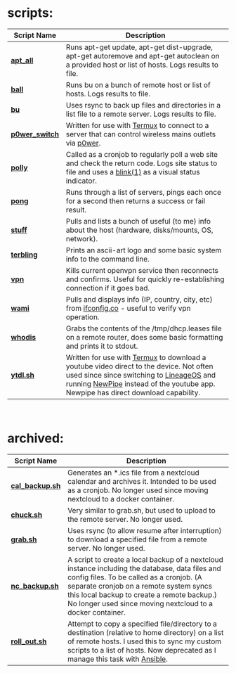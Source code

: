 # scripts:
Script Name					| Description
------------------------------------------------|-------------
[**apt_all**][link_repo_apt_all]		| Runs apt-get update, apt-get dist-upgrade, apt-get autoremove and apt-get autoclean on a provided host or list of hosts.  Logs results to file.
[**ball**][link_repo_ball]			| Runs bu on a bunch of remote host or list of hosts.  Logs results to file.
[**bu**][link_repo_bu]				| Uses rsync to back up files and directories in a list file to a remote server.  Logs results to file.
[**p0wer\_switch**][link_repo_p0wer_switch]	| Written for use with [Termux][link_web_termux] to connect to a server that can control wireless mains outlets via [p0wer][link_gitlab_clewsy_p0wer].
[**polly**][link_repo_polly]			| Called as a cronjob to regularly poll a web site and check the return code.  Logs site status to file and uses a [blink(1)][link_web_blink1] as a visual status indicator.
[**pong**][link_repo_pong]			| Runs through a list of servers, pings each once for a second then returns a success or fail result.
[**stuff**][link_repo_stuff]			| Pulls and lists a bunch of useful (to me) info about the host (hardware, disks/mounts, OS, network).
[**terbling**][link_repo_terbling]		| Prints an ascii-art logo and some basic system info to the command line.
[**vpn**][link_repo_vpn]			| Kills current openvpn service then reconnects and confirms.  Useful for quickly re-establishing connection if it goes bad.
[**wami**][link_repo_wami]			| Pulls and displays info (IP, country, city, etc) from [ifconfig.co][link_web_ifconfig] - useful to verify vpn operation.
[**whodis**][link_repo_whodis]			| Grabs the contents of the /tmp/dhcp.leases file on a remote router, does some basic formatting and prints it to stdout.
[**ytdl.sh**][link_repo_ytdl]			| Written for use with [Termux][link_web_termux] to download a youtube video direct to the device.  Not often used since since switching to [LineageOS][link_web_lineageos] and running [NewPipe][link_web_newpipe] instead of the youtube app.  Newpipe has direct download capability.

<br />  

# archived:
Script Name						| Description
--------------------------------------------------------|-------------
[**cal\_backup.sh**][link_repo_archive_cal_backup.sh]	| Generates an \*.ics file from a nextcloud calendar and archives it.  Intended to be used as a cronjob.  No longer used since moving nextcloud to a docker container.
[**chuck.sh**][link_repo_archive_chuck.sh]		| Very similar to grab.sh, but used to upload to the remote server.  No longer used.
[**grab.sh**][link_repo_archive_grab.sh]		| Uses rsync (to allow resume after interruption) to download a specified file from a remote server.  No longer used.
[**nc\_backup.sh**][link_repo_archive_nc_backup.sh]	| A script to create a local backup of a nextcloud instance including the database, data files and config files.  To be called as a cronjob.  (A separate cronjob on a remote system syncs this local backup to create a remote backup.)  No longer used since moving nextcloud to a docker container.
[**roll_out.sh**][link_repo_archive_roll_out.sh]	| Attempt to copy a specified file/directory to a destination (relative to home directory) on a list of remote hosts.  I used this to sync my custom scripts to a list of hosts.  Now deprecated as I manage this task with [Ansible][link_web_ansible].


[link_repo_apt_all]:apt_all
[link_repo_ball]:ball
[link_repo_bu]:bu
[link_repo_p0wer_switch]:p0wer_switch
[link_repo_polly]:polly
[link_repo_pong]:pong
[link_repo_stuff]:stuff
[link_repo_terbling]:terbling
[link_repo_vpn]:vpn
[link_repo_wami]:wami
[link_repo_whodis]:whodis
[link_repo_ytdl]:ytdl
[link_repo_archive_cal_backup.sh]:archive/cal_backup.sh
[link_repo_archive_chuck.sh]:archive/chuck.sh
[link_repo_archive_grab.sh]:archive/grab.sh
[link_repo_archive_nc_backup.sh]:archive/nc_backup.sh
[link_repo_archive_roll_out.sh]:archive/roll_out.sh
[link_gitlab_clewsy_p0wer]:https://gitlab.com/clewsy/p0wer
[link_web_termux]:https://termux.com/
[link_web_blink1]:https://blink1.thingm.com/
[link_web_ifconfig]:https://ifconfig.co/
[link_web_lineageos]:https://lineageos.org/
[link_web_newpipe]:https://newpipe.schabi.org/
[link_web_ansible]:https://docs.ansible.com/
